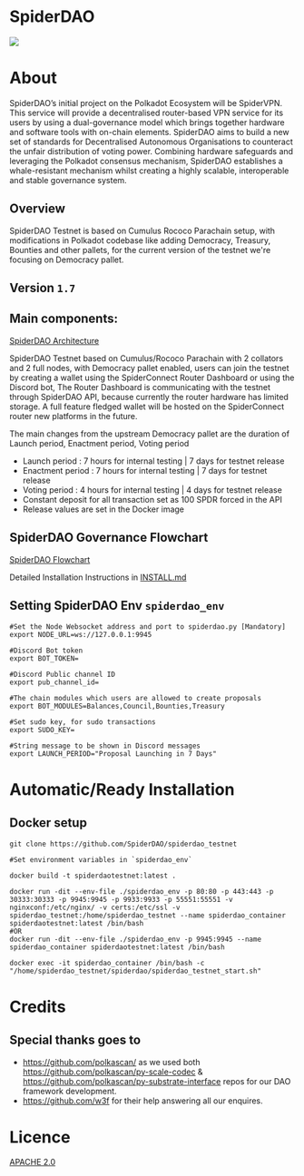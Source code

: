 # SpiderDAO

![](https://i.imgur.com/zlw9lZ3.png)

# About
SpiderDAO’s initial project on the Polkadot Ecosystem will be SpiderVPN. This service will provide a decentralised router-based VPN service for its users by using a dual-governance model which brings together hardware and software tools with on-chain elements. SpiderDAO aims to build a new set of standards for Decentralised Autonomous Organisations to counteract the unfair distribution of voting power. Combining hardware safeguards and leveraging the Polkadot consensus mechanism, SpiderDAO establishes a whale-resistant mechanism whilst creating a highly scalable, interoperable and stable governance system.

## Overview
SpiderDAO Testnet is based on Cumulus Rococo Parachain setup, with modifications in Polkadot codebase like adding Democracy, Treasury, Bounties and other pallets, for the current version of the testnet we're focusing on Democracy pallet.

## Version `1.7`

## Main components:
[SpiderDAO Architecture](imgs/diagrams.md#spiderdao-architecture)

SpiderDAO Testnet based on Cumulus/Rococo Parachain with 2 collators and 2 full nodes, with Democracy pallet enabled, users can join the testnet by creating a wallet using the SpiderConnect Router Dashboard or using the Discord bot, The Router Dashboard is communicating with the testnet through SpiderDAO API, because currently the router hardware has limited storage. A full feature fledged wallet will be hosted on the SpiderConnect router new platforms in the future.

The main changes from the upstream Democracy pallet are the duration of Launch period, Enactment period, Voting period

* Launch period : 7 hours for internal testing | 7 days for testnet release
* Enactment period : 7 hours for internal testing | 7 days for testnet release
* Voting period : 4 hours for internal testing | 4 days for testnet release
* Constant deposit for all transaction set as 100 SPDR forced in the API
* Release values are set in the Docker image

## SpiderDAO Governance Flowchart
[SpiderDAO Flowchart](imgs/diagrams.md#dao-flowchart)

Detailed Installation Instructions in [INSTALL.md](INSTALL.md)

## Setting SpiderDAO Env `spiderdao_env`

    #Set the Node Websocket address and port to spiderdao.py [Mandatory]
    export NODE_URL=ws://127.0.0.1:9945

    #Discord Bot token
    export BOT_TOKEN=

    #Discord Public channel ID
    export pub_channel_id=

    #The chain modules which users are allowed to create proposals
    export BOT_MODULES=Balances,Council,Bounties,Treasury

    #Set sudo key, for sudo transactions
    export SUDO_KEY=

    #String message to be shown in Discord messages 
    export LAUNCH_PERIOD="Proposal Launching in 7 Days"

# Automatic/Ready Installation
## Docker setup
    git clone https://github.com/SpiderDAO/spiderdao_testnet

    #Set environment variables in `spiderdao_env`

    docker build -t spiderdaotestnet:latest .
    
    docker run -dit --env-file ./spiderdao_env -p 80:80 -p 443:443 -p 30333:30333 -p 9945:9945 -p 9933:9933 -p 55551:55551 -v nginxconf:/etc/nginx/ -v certs:/etc/ssl -v spiderdao_testnet:/home/spiderdao_testnet --name spiderdao_container spiderdaotestnet:latest /bin/bash
    #OR 
    docker run -dit --env-file ./spiderdao_env -p 9945:9945 --name spiderdao_container spiderdaotestnet:latest /bin/bash

    docker exec -it spiderdao_container /bin/bash -c "/home/spiderdao_testnet/spiderdao/spiderdao_testnet_start.sh"
    
# Credits
## Special thanks goes to 
-  https://github.com/polkascan/ as we used both https://github.com/polkascan/py-scale-codec & https://github.com/polkascan/py-substrate-interface repos for our DAO framework development.
-  https://github.com/w3f for their help answering all our enquires.

# Licence
[APACHE 2.0](LICENSE)
